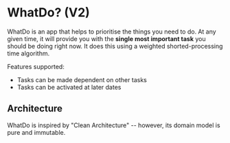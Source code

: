 # WhatDo? (V2)

WhatDo is an app that helps to prioritise the things you need to do. At any given
time, it will provide you with the **single most important task** you should be
doing right now. It does this using a weighted shorted-processing time algorithm.

Features supported:
* Tasks can be made dependent on other tasks
* Tasks can be activated at later dates

## Architecture

WhatDo is inspired by "Clean Architecture" -- however, its domain model is pure and
immutable.
